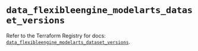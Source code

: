 # `data_flexibleengine_modelarts_dataset_versions`

Refer to the Terraform Registry for docs: [`data_flexibleengine_modelarts_dataset_versions`](https://registry.terraform.io/providers/flexibleenginecloud/flexibleengine/1.46.0/docs/data-sources/modelarts_dataset_versions).
